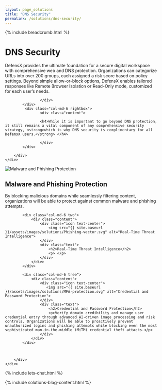 ```yaml
---
layout: page_solutions
title: "DNS Security"
permalink: /solutions/dns-security/
---
```

<div id="solutions_slider">
    <div class="container">
        <div class="row"> <div class="col-md-12 text-right">{% include breadcrumb.html %}</div></div>
        <div class="row"> <div class="col-md-12 text-left"><h1>DNS Security</h1></div></div>
        <div class="row mobile"> 
            <div class="col-md-6 leftbox">
                    <div class="content">
                    <p>DefensX provides the ultimate foundation for a secure digital workspace with comprehensive web and DNS protection. Organizations can categorize URLs into over 200 groups, each assigned a risk score based on policy settings. Beyond simple allow-or-block options, DefensX enables tailored responses like Remote Browser Isolation or Read-Only mode, customized for each user’s needs.</p>
                    
                    </div>
            </div>
             <div class="col-md-6 rightbox">
                    <div class="content">
                     
                    <h4>While it is important to go beyond DNS protection, it still remains a vital component of any comprehensive security strategy, <strong>which is why DNS security is complimentary for all DefensX users.</strong> </h4>

                    </div>
            </div>
             
        </div>
    </div>
</div>

<div id="solutions_four_box" class="treeboxs">
    <div class="container">
        <div class="row">
            <div class="col-md-6 one">
                <div class="content">
                    <div class="icon text-center">
                        <img src="{{ site.baseurl }}/assets/images/solutions/Zero-trust-credential-shield.svg" alt="Malware and Phishing Protection">
                    </div>
                    <div class="text">
                        <h2>Malware and Phishing Protection</h2>
                        <p>By blocking malicious domains while seamlessly filtering content, organizations will be able to protect against common malware and phishing attempts.</p>
                    </div>
                </div>
            </div>
            
            <div class="col-md-6 two">
                <div class="content">
                    <div class="icon text-center">
                        <img src="{{ site.baseurl }}/assets/images/solutions/Phishing-vector.svg" alt="Real-Time Threat Intelligence">
                    </div>
                    <div class="text">
                        <h2>Real-Time Threat Intelligence</h2>
                        <p> </p>
                    </div>
                </div>
            </div>
            
            <div class="col-md-6 tree">
                <div class="content">
                    <div class="icon text-center">
                       <img src="{{ site.baseurl }}/assets/images/solutions/MFA-protection.svg" alt="Credential and Password Protection">
                    </div>
                    <div class="text">
                        <h2>Credential and Password Protection</h2>
                        <p>Verify domain credibility and manage user credential entry through advanced AI-driven image processing and risk controls. Organizations will be able to proactively prevent unauthorized logins and phishing attempts while blocking even the most sophisticated man-in-the-middle (MiTM) credential theft attacks.</p>
                    </div>
                </div>
            </div>
            
             
            
        </div>
    </div>    
</div>

{% include lets-chat.html %}

{% include solutions-blog-content.html %}